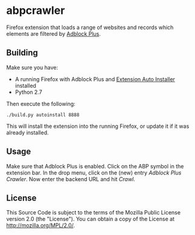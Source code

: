 abpcrawler
==========

Firefox extension that loads a range of websites and records which
elements are filtered by [Adblock Plus](http://adblockplus.org).

Building
--------

Make sure you have:

* A running Firefox with Adblock Plus and
  [Extension Auto Installer](https://addons.mozilla.org/en-US/firefox/addon/autoinstaller/)
  installed
* Python 2.7

Then execute the following:

    ./build.py autoinstall 8888

This will install the extension into the running Firefox, or update it
if it was already installed.

Usage
-----

Make sure that Adblock Plus is enabled. Click on the ABP symbol in the extension
bar. In the drop menu, click on the (new) entry _Adblock Plus Crawler_. Now 
enter the backend URL and hit _Crawl_.

License
-------

This Source Code is subject to the terms of the Mozilla Public License
version 2.0 (the "License"). You can obtain a copy of the License at
http://mozilla.org/MPL/2.0/.
